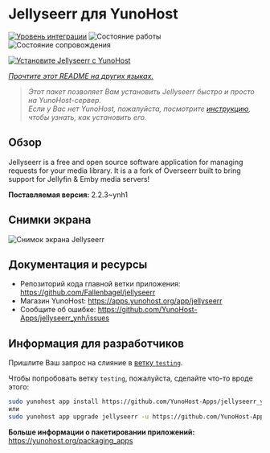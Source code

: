 <!--
Важно: этот README был автоматически сгенерирован <https://github.com/YunoHost/apps/tree/master/tools/readme_generator>
Он НЕ ДОЛЖЕН редактироваться вручную.
-->

# Jellyseerr для YunoHost

[![Уровень интеграции](https://apps.yunohost.org/badge/integration/jellyseerr)](https://ci-apps.yunohost.org/ci/apps/jellyseerr/)
![Состояние работы](https://apps.yunohost.org/badge/state/jellyseerr)
![Состояние сопровождения](https://apps.yunohost.org/badge/maintained/jellyseerr)

[![Установите Jellyseerr с YunoHost](https://install-app.yunohost.org/install-with-yunohost.svg)](https://install-app.yunohost.org/?app=jellyseerr)

*[Прочтите этот README на других языках.](./ALL_README.md)*

> *Этот пакет позволяет Вам установить Jellyseerr быстро и просто на YunoHost-сервер.*  
> *Если у Вас нет YunoHost, пожалуйста, посмотрите [инструкцию](https://yunohost.org/install), чтобы узнать, как установить его.*

## Обзор

Jellyseerr is a free and open source software application for managing requests for your media library. It is a a fork of Overseerr built to bring support for Jellyfin & Emby media servers!

**Поставляемая версия:** 2.2.3~ynh1

## Снимки экрана

![Снимок экрана Jellyseerr](./doc/screenshots/jellyseerr.png)

## Документация и ресурсы

- Репозиторий кода главной ветки приложения: <https://github.com/Fallenbagel/jellyseerr>
- Магазин YunoHost: <https://apps.yunohost.org/app/jellyseerr>
- Сообщите об ошибке: <https://github.com/YunoHost-Apps/jellyseerr_ynh/issues>

## Информация для разработчиков

Пришлите Ваш запрос на слияние в [ветку `testing`](https://github.com/YunoHost-Apps/jellyseerr_ynh/tree/testing).

Чтобы попробовать ветку `testing`, пожалуйста, сделайте что-то вроде этого:

```bash
sudo yunohost app install https://github.com/YunoHost-Apps/jellyseerr_ynh/tree/testing --debug
или
sudo yunohost app upgrade jellyseerr -u https://github.com/YunoHost-Apps/jellyseerr_ynh/tree/testing --debug
```

**Больше информации о пакетировании приложений:** <https://yunohost.org/packaging_apps>
